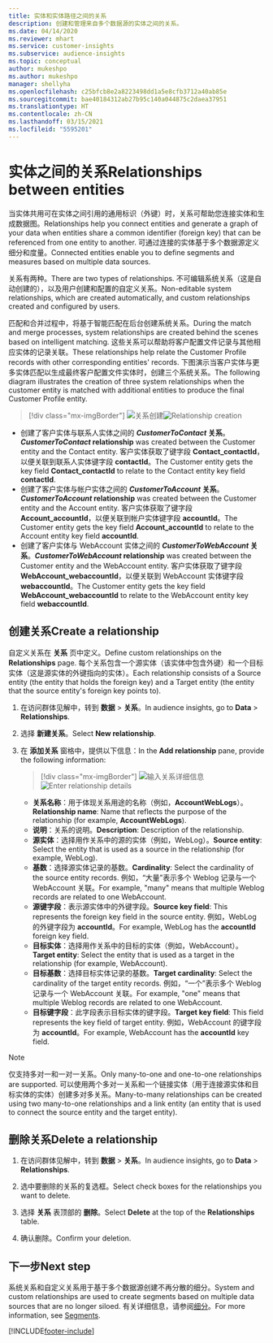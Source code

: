 ```yaml
---
title: 实体和实体路径之间的关系
description: 创建和管理来自多个数据源的实体之间的关系。
ms.date: 04/14/2020
ms.reviewer: mhart
ms.service: customer-insights
ms.subservice: audience-insights
ms.topic: conceptual
author: mukeshpo
ms.author: mukeshpo
manager: shellyha
ms.openlocfilehash: c25bfcb8e2a8223498dd1a5e8cfb3712a40ab85e
ms.sourcegitcommit: bae40184312ab27b95c140a044875c2daea37951
ms.translationtype: HT
ms.contentlocale: zh-CN
ms.lasthandoff: 03/15/2021
ms.locfileid: "5595201"
---
```

# <a name="relationships-between-entities"></a><span data-ttu-id="1cc84-103">实体之间的关系</span><span class="sxs-lookup"><span data-stu-id="1cc84-103">Relationships between entities</span></span>

<span data-ttu-id="1cc84-104">当实体共用可在实体之间引用的通用标识（外键）时，关系可帮助您连接实体和生成数据图。</span><span class="sxs-lookup"><span data-stu-id="1cc84-104">Relationships help you connect entities and generate a graph of your data when entities share a common identifier (foreign key) that can be referenced from one entity to another.</span></span> <span data-ttu-id="1cc84-105">可通过连接的实体基于多个数据源定义细分和度量。</span><span class="sxs-lookup"><span data-stu-id="1cc84-105">Connected entities enable you to define segments and measures based on multiple data sources.</span></span>

<span data-ttu-id="1cc84-106">关系有两种。</span><span class="sxs-lookup"><span data-stu-id="1cc84-106">There are two types of relationships.</span></span> <span data-ttu-id="1cc84-107">不可编辑系统关系（这是自动创建的），以及用户创建和配置的自定义关系。</span><span class="sxs-lookup"><span data-stu-id="1cc84-107">Non-editable system relationships, which are created automatically, and custom relationships created and configured by users.</span></span>

<span data-ttu-id="1cc84-108">匹配和合并过程中，将基于智能匹配在后台创建系统关系。</span><span class="sxs-lookup"><span data-stu-id="1cc84-108">During the match and merge processes, system relationships are created behind the scenes based on intelligent matching.</span></span> <span data-ttu-id="1cc84-109">这些关系可以帮助将客户配置文件记录与其他相应实体的记录关联。</span><span class="sxs-lookup"><span data-stu-id="1cc84-109">These relationships help relate the Customer Profile records with other corresponding entities' records.</span></span> <span data-ttu-id="1cc84-110">下图演示当客户实体与更多实体匹配以生成最终客户配置文件实体时，创建三个系统关系。</span><span class="sxs-lookup"><span data-stu-id="1cc84-110">The following diagram illustrates the creation of three system relationships when the customer entity is matched with additional entities to produce the final Customer Profile entity.</span></span>

> [!div class="mx-imgBorder"]
> <span data-ttu-id="1cc84-111">![关系创建](media/relationships-entities-merge.png "关系创建")</span><span class="sxs-lookup"><span data-stu-id="1cc84-111">![Relationship creation](media/relationships-entities-merge.png "Relationship creation")</span></span>

- <span data-ttu-id="1cc84-112">创建了客户实体与联系人实体之间的 ***CustomerToContact* 关系**。</span><span class="sxs-lookup"><span data-stu-id="1cc84-112">***CustomerToContact* relationship** was created between the Customer entity and the Contact entity.</span></span> <span data-ttu-id="1cc84-113">客户实体获取了键字段 **Contact_contactId**，以便关联到联系人实体键字段 **contactId**。</span><span class="sxs-lookup"><span data-stu-id="1cc84-113">The Customer entity gets the key field **Contact_contactId** to relate to the Contact entity key field **contactId**.</span></span>
- <span data-ttu-id="1cc84-114">创建了客户实体与帐户实体之间的 ***CustomerToAccount* 关系**。</span><span class="sxs-lookup"><span data-stu-id="1cc84-114">***CustomerToAccount* relationship** was created between the Customer entity and the Account entity.</span></span> <span data-ttu-id="1cc84-115">客户实体获取了键字段 **Account_accountId**，以便关联到帐户实体键字段 **accountId**。</span><span class="sxs-lookup"><span data-stu-id="1cc84-115">The Customer entity gets the key field **Account_accountId** to relate to the Account entity key field **accountId**.</span></span>
- <span data-ttu-id="1cc84-116">创建了客户实体与 WebAccount 实体之间的 ***CustomerToWebAccount* 关系**。</span><span class="sxs-lookup"><span data-stu-id="1cc84-116">***CustomerToWebAccount* relationship** was created between the Customer entity and the WebAccount entity.</span></span> <span data-ttu-id="1cc84-117">客户实体获取了键字段 **WebAccount_webaccountId**，以便关联到 WebAccount 实体键字段 **webaccountId**。</span><span class="sxs-lookup"><span data-stu-id="1cc84-117">The Customer entity gets the key field **WebAccount_webaccountId** to relate to the WebAccount entity key field **webaccountId**.</span></span>

## <a name="create-a-relationship"></a><span data-ttu-id="1cc84-118">创建关系</span><span class="sxs-lookup"><span data-stu-id="1cc84-118">Create a relationship</span></span>

<span data-ttu-id="1cc84-119">自定义关系在 **关系** 页中定义。</span><span class="sxs-lookup"><span data-stu-id="1cc84-119">Define custom relationships on the **Relationships** page.</span></span> <span data-ttu-id="1cc84-120">每个关系包含一个源实体（该实体中包含外键）和一个目标实体（这是源实体的外键指向的实体）。</span><span class="sxs-lookup"><span data-stu-id="1cc84-120">Each relationship consists of a Source entity (the entity that holds the foreign key) and a Target entity (the entity that the source entity's foreign key points to).</span></span>

1. <span data-ttu-id="1cc84-121">在访问群体见解中，转到 **数据** > **关系**。</span><span class="sxs-lookup"><span data-stu-id="1cc84-121">In audience insights, go to **Data** > **Relationships**.</span></span>

2. <span data-ttu-id="1cc84-122">选择 **新建关系**。</span><span class="sxs-lookup"><span data-stu-id="1cc84-122">Select **New relationship**.</span></span>

3. <span data-ttu-id="1cc84-123">在 **添加关系** 窗格中，提供以下信息：</span><span class="sxs-lookup"><span data-stu-id="1cc84-123">In the **Add relationship** pane, provide the following information:</span></span>

   > [!div class="mx-imgBorder"]
   > <span data-ttu-id="1cc84-124">![输入关系详细信息](media/relationships-add.png "输入关系详细信息")</span><span class="sxs-lookup"><span data-stu-id="1cc84-124">![Enter relationship details](media/relationships-add.png "Enter relationship details")</span></span>

   - <span data-ttu-id="1cc84-125">**关系名称**：用于体现关系用途的名称（例如，**AccountWebLogs**）。</span><span class="sxs-lookup"><span data-stu-id="1cc84-125">**Relationship name**: Name that reflects the purpose of the relationship (for example, **AccountWebLogs**).</span></span>
   - <span data-ttu-id="1cc84-126">**说明**：关系的说明。</span><span class="sxs-lookup"><span data-stu-id="1cc84-126">**Description**: Description of the relationship.</span></span>
   - <span data-ttu-id="1cc84-127">**源实体**：选择用作关系中的源的实体（例如，WebLog）。</span><span class="sxs-lookup"><span data-stu-id="1cc84-127">**Source entity**: Select the entity that is used as a source in the relationship (for example, WebLog).</span></span>
   - <span data-ttu-id="1cc84-128">**基数**：选择源实体记录的基数。</span><span class="sxs-lookup"><span data-stu-id="1cc84-128">**Cardinality**: Select the cardinality of the source entity records.</span></span> <span data-ttu-id="1cc84-129">例如，“大量”表示多个 Weblog 记录与一个 WebAccount 关联。</span><span class="sxs-lookup"><span data-stu-id="1cc84-129">For example, "many" means that multiple Weblog records are related to one WebAccount.</span></span>
   - <span data-ttu-id="1cc84-130">**源键字段**：表示源实体中的外键字段。</span><span class="sxs-lookup"><span data-stu-id="1cc84-130">**Source key field**: This represents the foreign key field in the source entity.</span></span> <span data-ttu-id="1cc84-131">例如，WebLog 的外键字段为 **accountId**。</span><span class="sxs-lookup"><span data-stu-id="1cc84-131">For example, WebLog has the **accountId** foreign key field.</span></span>
   - <span data-ttu-id="1cc84-132">**目标实体**：选择用作关系中的目标的实体（例如，WebAccount）。</span><span class="sxs-lookup"><span data-stu-id="1cc84-132">**Target entity**: Select the entity that is used as a target in the relationship (for example, WebAccount).</span></span>
   - <span data-ttu-id="1cc84-133">**目标基数**：选择目标实体记录的基数。</span><span class="sxs-lookup"><span data-stu-id="1cc84-133">**Target cardinality**: Select the cardinality of the target entity records.</span></span> <span data-ttu-id="1cc84-134">例如，“一个”表示多个 Weblog 记录与一个 WebAccount 关联。</span><span class="sxs-lookup"><span data-stu-id="1cc84-134">For example, "one" means that multiple Weblog records are related to one WebAccount.</span></span>
   - <span data-ttu-id="1cc84-135">**目标键字段**：此字段表示目标实体的键字段。</span><span class="sxs-lookup"><span data-stu-id="1cc84-135">**Target key field**: This field represents the key field of target entity.</span></span> <span data-ttu-id="1cc84-136">例如，WebAccount 的键字段为 **accountId**。</span><span class="sxs-lookup"><span data-stu-id="1cc84-136">For example, WebAccount has the **accountId** key field.</span></span>

> [!NOTE]
> <span data-ttu-id="1cc84-137">仅支持多对一和一对一关系。</span><span class="sxs-lookup"><span data-stu-id="1cc84-137">Only many-to-one and one-to-one relationships are supported.</span></span> <span data-ttu-id="1cc84-138">可以使用两个多对一关系和一个链接实体（用于连接源实体和目标实体的实体）创建多对多关系。</span><span class="sxs-lookup"><span data-stu-id="1cc84-138">Many-to-many relationships can be created using two many-to-one relationships and a link entity (an entity that is used to connect the source entity and the target entity).</span></span>

## <a name="delete-a-relationship"></a><span data-ttu-id="1cc84-139">删除关系</span><span class="sxs-lookup"><span data-stu-id="1cc84-139">Delete a relationship</span></span>

1. <span data-ttu-id="1cc84-140">在访问群体见解中，转到 **数据** > **关系**。</span><span class="sxs-lookup"><span data-stu-id="1cc84-140">In audience insights, go to **Data** > **Relationships**.</span></span>

2. <span data-ttu-id="1cc84-141">选中要删除的关系的复选框。</span><span class="sxs-lookup"><span data-stu-id="1cc84-141">Select check boxes for the relationships you want to delete.</span></span>

3. <span data-ttu-id="1cc84-142">选择 **关系** 表顶部的 **删除**。</span><span class="sxs-lookup"><span data-stu-id="1cc84-142">Select **Delete** at the top of the **Relationships** table.</span></span>

4. <span data-ttu-id="1cc84-143">确认删除。</span><span class="sxs-lookup"><span data-stu-id="1cc84-143">Confirm your deletion.</span></span>

## <a name="next-step"></a><span data-ttu-id="1cc84-144">下一步</span><span class="sxs-lookup"><span data-stu-id="1cc84-144">Next step</span></span>

<span data-ttu-id="1cc84-145">系统关系和自定义关系用于基于多个数据源创建不再分散的细分。</span><span class="sxs-lookup"><span data-stu-id="1cc84-145">System and custom relationships are used to create segments based on multiple data sources that are no longer siloed.</span></span> <span data-ttu-id="1cc84-146">有关详细信息，请参阅[细分](segments.md)。</span><span class="sxs-lookup"><span data-stu-id="1cc84-146">For more information, see [Segments](segments.md).</span></span>


[!INCLUDE[footer-include](../includes/footer-banner.md)]